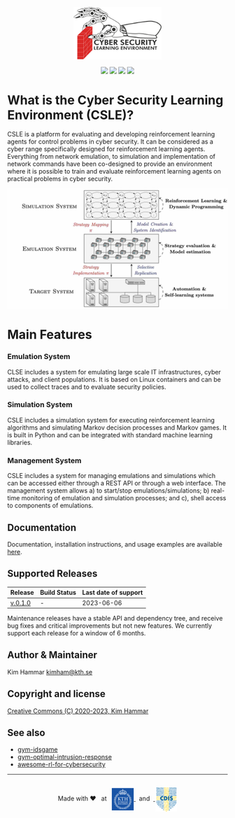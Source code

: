 
<p align="center">
<img src="docs/img/csle_logo_cropped.png" width="40%", height="40%">
</p>

<p align="center">
    <a href="https://img.shields.io/badge/license-CC%20BY--SA%204.0-green">
        <img src="https://img.shields.io/badge/license-CC%20BY--SA%204.0-green" /></a>
    <a href="https://img.shields.io/badge/version-0.1.0-blue">
        <img src="https://img.shields.io/badge/version-0.1.0-blue" /></a>
    <a href="https://img.shields.io/badge/Maintained%3F-yes-green.svg">
        <img src="https://img.shields.io/badge/Maintained%3F-yes-green.svg" /></a>
    <a href="https://limmen.dev/csle">
        <img src="https://img.shields.io/website-up-down-green-red/http/shields.io.svg" /></a>
</p>

# What is the Cyber Security Learning Environment (CSLE)?

CSLE is a platform for evaluating and developing reinforcement learning agents for control problems in cyber security.
It can be considered as a cyber range specifically designed for reinforcement learning agents. Everything from network
emulation, to simulation and implementation of network commands have been co-designed to provide an environment where it
is possible to train and evaluate reinforcement learning agents on practical problems in cyber security.

<p align="center">
<img src="docs/img/arch.png" width="600">
</p>

# Main Features

### **Emulation System**

CLSE includes a system for emulating large scale IT infrastructures, cyber attacks, and client populations.
It is based on Linux containers and can be used to collect traces and to evaluate security policies. 

### **Simulation System**

CSLE includes a simulation system for executing reinforcement learning algorithms 
and simulating Markov decision processes and Markov games. It is built in Python and can be integrated 
with standard machine learning libraries.

### **Management System**

CSLE includes a system for managing emulations and simulations which can be accessed either through a REST API 
or through a web interface. The management system allows a) to start/stop emulations/simulations; 
b) real-time monitoring of emulation and simulation processes; and c), shell access to components of emulations.

## Documentation

Documentation, installation instructions, and usage examples are available [here](https://limmen.dev/csle/). 

## Supported Releases

| Release                                                       | Build Status | Last date of support |
|---------------------------------------------------------------|--------------|----------------------|
| [v.0.1.0](https://github.com/Limmen/csle/releases/tag/v0.1.0) | -            | 2023-06-06           |

Maintenance releases have a stable API and dependency tree,
and receive bug fixes and critical improvements but not new features. We
currently support each release for a window of 6 months.


## Author & Maintainer

Kim Hammar <kimham@kth.se>

## Copyright and license

<p>
<a href="./LICENSE.md">Creative Commons (C) 2020-2023, Kim Hammar</a>
</p>

<p align="center">

</p>

<p align="center">


</p>


## See also

- [gym-idsgame](https://github.com/Limmen/gym-idsgame)
- [gym-optimal-intrusion-response](https://github.com/Limmen/gym-optimal-intrusion-response)
- [awesome-rl-for-cybersecurity](https://github.com/Limmen/awesome-rl-for-cybersecurity)

---
<p align="center" style="align-items:center; display:inline-block">
Made with &#10084; &nbsp;
at &nbsp; <a href="https://www.kth.se/" target="_blank">
<img align="absmiddle" src="docs/img/kth_logo.png" width="10%", height="10%">
</a> 
&nbsp;
and 
&nbsp;<a href="https://www.kth.se/cdis" target="_blank">
<img align="absmiddle" src="docs/img/cdis_logo_transparent.png" width="10%", height="10%">
</a>
</p>